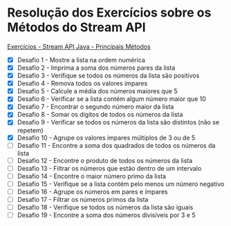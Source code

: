 # Resolução dos Exercícios sobre os Métodos do Stream API

[Exercícios - Stream API Java - Principais Métodos](https://github.com/digitalinnovationone/ganhando_produtividade_com_Stream_API_Java/tree/master/src/stream_api)

- [X] Desafio 1 - Mostre a lista na ordem numérica
- [X] Desafio 2 - Imprima a soma dos números pares da lista
- [X] Desafio 3 - Verifique se todos os números da lista são positivos
- [X] Desafio 4 - Remova todos os valores ímpares
- [X] Desafio 5 - Calcule a média dos números maiores que 5
- [X] Desafio 6 - Verificar se a lista contém algum número maior que 10
- [X] Desafio 7 - Encontrar o segundo número maior da lista
- [X] Desafio 8 - Somar os dígitos de todos os números da lista
- [X] Desafio 9 - Verificar se todos os números da lista são distintos (não se repetem)
- [X] Desafio 10 - Agrupe os valores ímpares múltiplos de 3 ou de 5
- [ ] Desafio 11 - Encontre a soma dos quadrados de todos os números da lista
- [ ] Desafio 12 - Encontre o produto de todos os números da lista
- [ ] Desafio 13 - Filtrar os números que estão dentro de um intervalo
- [ ] Desafio 14 - Encontre o maior número primo da lista
- [ ] Desafio 15 - Verifique se a lista contém pelo menos um número negativo
- [ ] Desafio 16 - Agrupe os números em pares e ímpares
- [ ] Desafio 17 - Filtrar os números primos da lista
- [ ] Desafio 18 - Verifique se todos os números da lista são iguais
- [ ] Desafio 19 - Encontre a soma dos números divisíveis por 3 e 5

